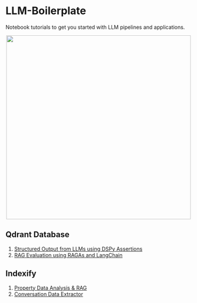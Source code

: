 # LLM-Boilerplate
Notebook tutorials to get you started with LLM pipelines and applications.

<p align="center">
  <img src="images\_522a1164-c8c4-4e18-8c77-b25f14d6d718.jpg" width=500>
</p>

## Qdrant Database
1. [Structured Output from LLMs using DSPy Assertions](https://github.com/Ashish-Abraham/LLM-Boilerplate/blob/main/Qdrant/Qdrant_DsPy_Superteams.ipynb)
2. [RAG Evaluation using RAGAs and LangChain](https://github.com/Ashish-Abraham/LLM-Boilerplate/blob/main/Qdrant/qdrant_ragas_langchain.ipynb)

## Indexify
1. [Property Data Analysis & RAG](https://github.com/Ashish-Abraham/LLM-Boilerplate/tree/main/Indexify/property_doc_RAG)
2. [Conversation Data Extractor](https://github.com/Ashish-Abraham/LLM-Boilerplate/tree/main/Indexify/conversation-analysis)

